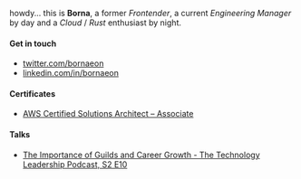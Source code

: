 howdy... this is **Borna**, a former _Frontender_, a current _Engineering Manager_ by day and a _Cloud_ / _Rust_ enthusiast by night.

#### Get in touch

- [twitter.com/bornaeon](https://twitter.com/bornaeon)
- [linkedin.com/in/bornaeon](https://www.linkedin.com/in/bornaeon/)

#### Certificates

- [AWS Certified Solutions Architect – Associate](https://www.credly.com/badges/89a0c700-e339-4fcc-8826-196dfa447d2c)

#### Talks

- [The Importance of Guilds and Career Growth - The Technology Leadership Podcast, S2 E10](https://www.tech-source.io/podcastposts/bourna-pourhossein)
